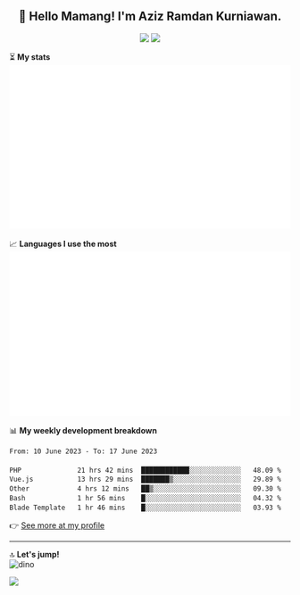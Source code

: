<h2 align="center">👋 Hello Mamang! I'm Aziz Ramdan Kurniawan.</h2>  
<p align="center">
  <img src="https://komarev.com/ghpvc/?username=azizramdan">
  <img src="https://wakatime.com/badge/user/90056fa0-4c31-4eca-954e-2a3ac05896f9.svg">
</p>
    
⏳ **My stats**  
![](https://raw.githubusercontent.com/azizramdan/github-stats/master/generated/overview.svg#gh-dark-mode-only)

📈 **Languages I use the most**  
![](https://raw.githubusercontent.com/azizramdan/github-stats/master/generated/languages.svg#gh-dark-mode-only)

📊 **My weekly development breakdown**
<!--START_SECTION:waka-->

```txt
From: 10 June 2023 - To: 17 June 2023

PHP              21 hrs 42 mins  ████████████░░░░░░░░░░░░░   48.09 %
Vue.js           13 hrs 29 mins  ███████▒░░░░░░░░░░░░░░░░░   29.89 %
Other            4 hrs 12 mins   ██▒░░░░░░░░░░░░░░░░░░░░░░   09.30 %
Bash             1 hr 56 mins    █░░░░░░░░░░░░░░░░░░░░░░░░   04.32 %
Blade Template   1 hr 46 mins    █░░░░░░░░░░░░░░░░░░░░░░░░   03.93 %
```

<!--END_SECTION:waka-->
👉 [See more at my profile](https://wakatime.com/@azizramdan)
***
🔝 **Let's jump!**  
![dino](https://raw.githubusercontent.com/azizramdan/azizramdan/master/dino.gif)  

![](https://hit.yhype.me/github/profile?user_id=27954794)
